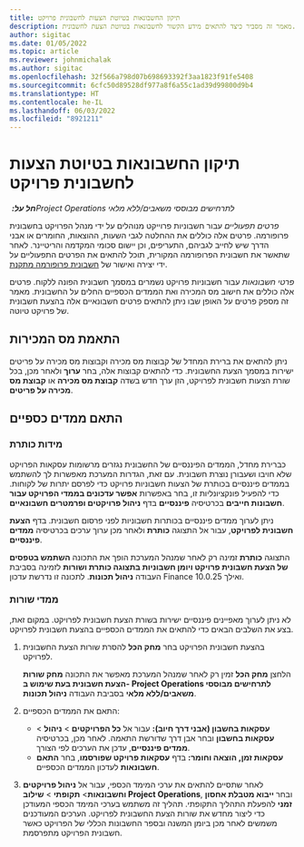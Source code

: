 ```yaml
---
title: תיקון החשבונאות בטיוטת הצעות לחשבונית פרויקט
description: מאמר זה מסביר כיצד להתאים מידע הקשור לחשבונאות בטיוטת הצעת לחשבונית.
author: sigitac
ms.date: 01/05/2022
ms.topic: article
ms.reviewer: johnmichalak
ms.author: sigitac
ms.openlocfilehash: 32f566a798d07b698693392f3aa1823f91fe5408
ms.sourcegitcommit: 6cfc50d89528df977a8f6a55c1ad39d99800d9b4
ms.translationtype: HT
ms.contentlocale: he-IL
ms.lasthandoff: 06/03/2022
ms.locfileid: "8921211"
---
```

# <a name="correct-the-accounting-on-draft-project-invoice-proposals"></a>תיקון החשבונאות בטיוטת הצעות לחשבונית פרויקט

_**חל על:** ‏Project Operations לתרחישים מבוססי משאבים/ללא מלאי_

*פרטים תפעוליים* עבור חשבוניות פרוייקט מנוהלים על ידי מנהל הפרויקט בחשבונית פרופורמה. פרטים אלה כוללים את ההחלטה לגבי השעות, ההוצאות, החומרים או אבני הדרך שיש לחייב לגביהם, התעריפים, וכן יישום סכומי המקדמה והריטיינר. לאחר שתאשר את חשבונית הפרופורמה המקורית, תוכל להתאים את הפרטים התפעוליים על ידי יצירה ואישור של [חשבונית פרופורמה מתקנת](../proforma-invoicing/corrective-invoices.md).

*פרטי חשבונאות* עבור חשבוניות פרויקט נשמרים במסמך חשבונית הפונה ללקוח. פרטים אלה כוללים את חישוב מס המכירה ואת הממדים הכספיים החלים על החשבונית. מאמר זה מספק פרטים על האופן שבו ניתן להתאים פרטים חשבונאיים אלה בהצעת חשבונית של פרויקט טיוטה.

## <a name="adjust-sales-tax"></a>התאמת מס המכירות

ניתן להתאים את ברירת המחדל של קבוצות מס מכירה וקבוצות מס מכירה על פריטים ישירות במסמך הצעת החשבונית. כדי להתאים קבוצות אלה, בחר **ערוך** ולאחר מכן, בכל שורת הצעות חשבונית לפרויקט, הזן ערך חדש בשדה **קבוצת מס מכירה** או **קבוצת מס מכירה על פריטים**.

## <a name="adjust-financial-dimensions"></a>התאם ממדים כספיים

### <a name="header-dimensions"></a>מידות כותרת

כברירת מחדל, הממדים הפיננסיים של החשבונית נגזרים מרשומות עסקאות הפרויקט שלא חויבו ושעבורן נוצרת חשבונית. עם זאת, הגדרות המערכת מאפשרות לך להשתמש בממדים פיננסיים בכותרת של הצעות חשבוניות פרויקט כדי לפרסם יתרות של לקוחות. כדי להפעיל פונקציונליות זו, בחר באפשרות **אפשר עדכונים בממדי הפרויקט עבור חשבונות חייבים** בכרטיסיה **פיננסיים** בדף **ניהול פרויקטים ופרמטרים חשבונאיים**.

ניתן לערוך ממדים פיננסיים בכותרות חשבוניות לפני פרסום חשבונית. בדף **הצעת חשבונית לפרויקט**, עבור אל התצוגה **כותרת** ולאחר מכן ערוך ערכים בכרטיסיה **ממדים פיננסיים**.

התצוגה **כותרת** זמינה רק לאחר שמנהל המערכת הופך את התכונה **השתמש בטפסים של הצעת חשבונית פרויקט ויומן חשבוניות בתצוגה כותרת ושורות** לזמינה בסביבת העבודה **ניהול תכונות**. לתכונה זו נדרשת עדכון Finance 10.0.25 ואילך.

### <a name="line-dimensions"></a>ממדי שורות

לא ניתן לערוך מאפיינים פיננסיים ישירות בשורת הצעת חשבונית לפרויקט. במקום זאת, בצע את השלבים הבאים כדי להתאים את הממדים הכספיים בהצעת חשבונית לפרויקט.

1. בהצעת חשבונית הפרויקט בחר **מחק הכל** להסרת שורות הצעת החשבונית לפרויקט.

    הלחצן **מחק הכל** זמין רק לאחר שמנהל המערכת מאפשר את התכונה **מחק שורות הצעת חשבונית בעת שימוש ב- Project Operations לתרחישים מבוססי משאבים/ללא מלאי** בסביבת העבודה **ניהול תכונות**.

2. התאם את הממדים הכספיים:

    - **עסקאות בחשבון (אבני דרך חיוב):** עבור אל **כל הפרויקטים** \> **ניהול** \> **עסקאות בחשבון** ובחר אבן דרך שדורשת התאמה. לאחר מכן, בכרטיסיה **ממדים פיננסיים**, עדכן את הערכים לפי הצורך.
    - **עסקאות זמן, הוצאה וחומר:** בדף **עסקאות פרויקט שפורסמו**, בחר **התאם חשבונאות** לעדכון הממדים הכספיים.

3. לאחר שתסיים להתאים את ערכי המימד הכספי, עבור אל **ניהול פרויקטים וחשבונאות**\> **תקופתי** \> **שילוב Project Operations**, ובחר **ייבוא מטבלת אחסון זמני** להפעלת התהליך התקופתי. תהליך זה משתמש בערכי המימד הכספי המעודכן כדי ליצור מחדש את שורות הצעת החשבונית לפרויקט. הערכים המעודכנים משמשים לאחר מכן ביומן המשנה ובספר החשבונות הכללי של הפרויקט כאשר חשבונית הפרויקט מתפרסמת.
